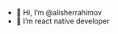 - 👋 Hi, I’m @alisherrahimov
- 👀 I’m react native developer

<!---
alisherrahimov/alisherrahimov is a ✨ special ✨ repository because its `README.md` (this file) appears on your GitHub profile.
You can click the Preview link to take a look at your changes.
--->
